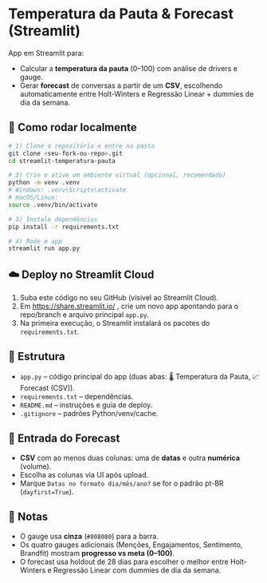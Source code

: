 # Temperatura da Pauta & Forecast (Streamlit)

App em Streamlit para:
- Calcular a **temperatura da pauta** (0–100) com análise de drivers e gauge.
- Gerar **forecast** de conversas a partir de um **CSV**, escolhendo automaticamente entre Holt-Winters e Regressão Linear + dummies de dia da semana.

## 🚀 Como rodar localmente

```bash
# 1) Clone o repositório e entre na pasta
git clone <seu-fork-ou-repo>.git
cd streamlit-temperatura-pauta

# 2) Crie e ative um ambiente virtual (opcional, recomendado)
python -m venv .venv
# Windows: .venv\Scripts\activate
# macOS/Linux:
source .venv/bin/activate

# 3) Instale dependências
pip install -r requirements.txt

# 4) Rode o app
streamlit run app.py
```

## ☁️ Deploy no Streamlit Cloud

1. Suba este código no seu GitHub (visível ao Streamlit Cloud).
2. Em https://share.streamlit.io/ , crie um novo app apontando para o repo/branch e arquivo principal `app.py`.
3. Na primeira execução, o Streamlit instalará os pacotes do `requirements.txt`.

## 🧩 Estrutura

- `app.py` – código principal do app (duas abas: 🌡️ Temperatura da Pauta, 📈 Forecast (CSV)).
- `requirements.txt` – dependências.
- `README.md` – instruções e guia de deploy.
- `.gitignore` – padrões Python/venv/cache.

## 📄 Entrada do Forecast

- **CSV** com ao menos duas colunas: uma de **datas** e outra **numérica** (volume).
- Escolha as colunas via UI após upload.
- Marque `Datas no formato dia/mês/ano?` se for o padrão pt-BR (`dayfirst=True`).

## 🧪 Notas

- O gauge usa **cinza** (`#808080`) para a barra.
- Os quatro gauges adicionais (Menções, Engajamentos, Sentimento, Brandfit) mostram **progresso vs meta (0–100)**.
- O forecast usa holdout de 28 dias para escolher o melhor entre Holt-Winters e Regressão Linear com dummies de dia da semana.
